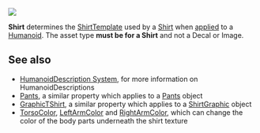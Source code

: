 ![](https://developer.roblox.com/assets/bltdeff2916f9f720ff/Shirt.jpg)

**Shirt** determines the [ShirtTemplate](https://developer.roblox.com/en-us/api-reference/property/Shirt/ShirtTemplate) used by a [Shirt](https://developer.roblox.com/en-us/api-reference/class/Shirt) when [applied](https://developer.roblox.com/en-us/api-reference/function/Humanoid/ApplyDescription) to a [Humanoid](https://developer.roblox.com/en-us/api-reference/class/Humanoid). The asset type **must be for a Shirt** and not a Decal or Image.

See also
--------

*   [HumanoidDescription System](https://developer.roblox.com/en-us/articles/humanoiddescription-system), for more information on HumanoidDescriptions
*   [Pants](https://developer.roblox.com/en-us/api-reference/property/HumanoidDescription/Pants), a similar property which applies to a [Pants](https://developer.roblox.com/en-us/api-reference/class/Pants) object
*   [GraphicTShirt](https://developer.roblox.com/en-us/api-reference/property/HumanoidDescription/GraphicTShirt), a similar property which applies to a [ShirtGraphic](https://developer.roblox.com/en-us/api-reference/class/ShirtGraphic) object
*   [TorsoColor](https://developer.roblox.com/en-us/api-reference/property/HumanoidDescription/TorsoColor), [LeftArmColor](https://developer.roblox.com/en-us/api-reference/property/HumanoidDescription/LeftArmColor) and [RightArmColor](https://developer.roblox.com/en-us/api-reference/property/HumanoidDescription/RightArmColor), which can change the color of the body parts underneath the shirt texture